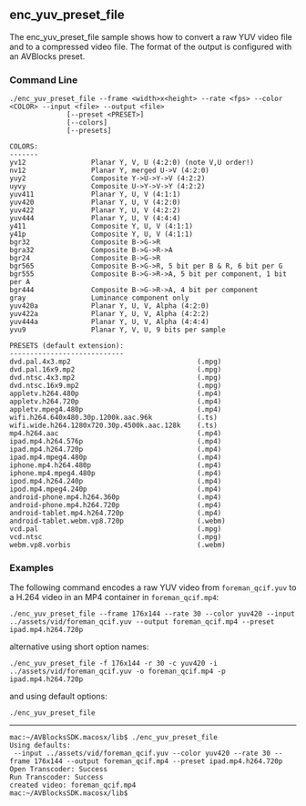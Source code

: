 ## enc_yuv_preset_file

The enc_yuv_preset_file sample shows how to convert a raw YUV video file and to a compressed video file. The format of the output is configured with an AVBlocks preset.

### Command Line

	./enc_yuv_preset_file --frame <width>x<height> --rate <fps> --color <COLOR> --input <file> --output <file> 
                  [--preset <PRESET>] 
	              [--colors] 
	              [--presets]

	COLORS:
	-------
	yv12                Planar Y, V, U (4:2:0) (note V,U order!)
	nv12                Planar Y, merged U->V (4:2:0)
	yuy2                Composite Y->U->Y->V (4:2:2)
	uyvy                Composite U->Y->V->Y (4:2:2)
	yuv411              Planar Y, U, V (4:1:1)
	yuv420              Planar Y, U, V (4:2:0)
	yuv422              Planar Y, U, V (4:2:2)
	yuv444              Planar Y, U, V (4:4:4)
	y411                Composite Y, U, V (4:1:1)
	y41p                Composite Y, U, V (4:1:1)
	bgr32               Composite B->G->R
	bgra32              Composite B->G->R->A
	bgr24               Composite B->G->R
	bgr565              Composite B->G->R, 5 bit per B & R, 6 bit per G
	bgr555              Composite B->G->R->A, 5 bit per component, 1 bit per A
	bgr444              Composite B->G->R->A, 4 bit per component
	gray                Luminance component only
	yuv420a             Planar Y, U, V, Alpha (4:2:0)
	yuv422a             Planar Y, U, V, Alpha (4:2:2)
	yuv444a             Planar Y, U, V, Alpha (4:4:4)
	yvu9                Planar Y, V, U, 9 bits per sample
 
	PRESETS (default extension):
	----------------------------
    dvd.pal.4x3.mp2                               (.mpg)
    dvd.pal.16x9.mp2                              (.mpg)
    dvd.ntsc.4x3.mp2                              (.mpg)
    dvd.ntsc.16x9.mp2                             (.mpg)
    appletv.h264.480p                             (.mp4)
    appletv.h264.720p                             (.mp4)
    appletv.mpeg4.480p                            (.mp4)
    wifi.h264.640x480.30p.1200k.aac.96k           (.ts)
    wifi.wide.h264.1280x720.30p.4500k.aac.128k    (.ts)
    mp4.h264.aac                                  (.mp4)
    ipad.mp4.h264.576p                            (.mp4)
    ipad.mp4.h264.720p                            (.mp4)
    ipad.mp4.mpeg4.480p                           (.mp4)
    iphone.mp4.h264.480p                          (.mp4)
    iphone.mp4.mpeg4.480p                         (.mp4)
    ipod.mp4.h264.240p                            (.mp4)
    ipod.mp4.mpeg4.240p                           (.mp4)
    android-phone.mp4.h264.360p                   (.mp4)
    android-phone.mp4.h264.720p                   (.mp4)
    android-tablet.mp4.h264.720p                  (.mp4)
    android-tablet.webm.vp8.720p                  (.webm)
    vcd.pal                                       (.mpg)
    vcd.ntsc                                      (.mpg)
    webm.vp8.vorbis                               (.webm)

###	Examples

The following command encodes a raw YUV video from `foreman_qcif.yuv` to a H.264 video in an MP4 container in `foreman_qcif.mp4`: 

	./enc_yuv_preset_file --frame 176x144 --rate 30 --color yuv420 --input ../assets/vid/foreman_qcif.yuv --output foreman_qcif.mp4 --preset ipad.mp4.h264.720p

alternative using short option names:

	./enc_yuv_preset_file -f 176x144 -r 30 -c yuv420 -i ../assets/vid/foreman_qcif.yuv -o foreman_qcif.mp4 -p ipad.mp4.h264.720p

and using default options:

	./enc_yuv_preset_file

***

	mac:~/AVBlocksSDK.macosx/lib$ ./enc_yuv_preset_file
    Using defaults:
     --input ../assets/vid/foreman_qcif.yuv --color yuv420 --rate 30 --frame 176x144 --output foreman_qcif.mp4 --preset ipad.mp4.h264.720p
    Open Transcoder: Success
    Run Transcoder: Success
    created video: foreman_qcif.mp4
	mac:~/AVBlocksSDK.macosx/lib$
